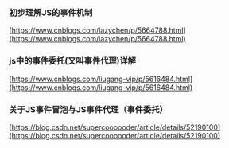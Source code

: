 ### 初步理解JS的事件机制

[https://www.cnblogs.com/lazychen/p/5664788.html](https://www.cnblogs.com/lazychen/p/5664788.html)

### js中的事件委托(又叫事件代理)详解

[https://www.cnblogs.com/liugang-vip/p/5616484.html](https://www.cnblogs.com/liugang-vip/p/5616484.html)

### 关于JS事件冒泡与JS事件代理（事件委托）

[https://blog.csdn.net/supercoooooder/article/details/52190100](https://blog.csdn.net/supercoooooder/article/details/52190100)